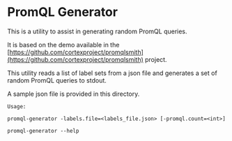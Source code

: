 # PromQL Generator

This is a utility to assist in generating random PromQL queries.

It is based on the demo available in the [https://github.com/cortexproject/promqlsmith](https://github.com/cortexproject/promqlsmith) project.

This utility reads a list of label sets from a json file and generates a set of random PromQL queries to stdout.

A sample json file is provided in this directory.

```
Usage:

promql-generator -labels.file=<labels_file.json> [-promql.count=<int>]

promql-generator --help

```

